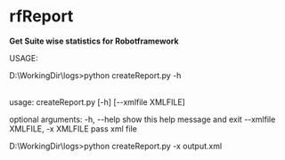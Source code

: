 # rfReport
<p><b>Get Suite wise statistics for Robotframework</b></p>
USAGE:
<p>D:\WorkingDir\logs>python createReport.py -h</p>
</br>usage: createReport.py [-h] [--xmlfile XMLFILE]

optional arguments:
  -h, --help            show this help message and exit
  --xmlfile XMLFILE, -x XMLFILE
                        pass xml file

D:\WorkingDir\logs>python createReport.py -x output.xml
